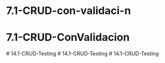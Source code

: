 # 7.1-CRUD-con-validaci-n
# 7.1-CRUD-ConValidacion
#   1 4 . 1 - C R U D - T e s t i n g  
 #   1 4 . 1 - C R U D - T e s t i n g  
 # 14.1-CRUD-Testing

